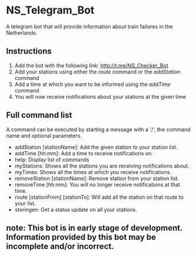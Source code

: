 # NS_Telegram_Bot

A telegram bot that will provide information about train failures in the Netherlands.

## Instructions
1. Add the bot with the following link: http://t.me/NS_Checker_Bot
2. Add your stations using either the _route_ command or the _addStation_ command
3. Add a time at which you want to be informed using the _addTime_ command
4. You will now receive notifications about your stations at the given time

## Full command list
A command can be executed by starting a message with a '/', the command name and optional parameters.

- addStation [stationName]: Add the given station to your station list.
- addTime [hh:mm]: Add a time to receive notifications on.
- help: Display list of commands
- myStations: Shows all the stations you are receiving notifications about.
- myTimes: Shows all the times at which you receive notifications.
- removeStation [stationName]: Remove station from your station list.
- removeTime [hh:mm]: You will no longer receive notifications at that time.
- route [stationFrom] [stationTo]: Will add all the station on that route to your list. 
- storingen: Get a status update on all your stations.

## note: This bot is in early stage of development. Information provided by this bot may be incomplete and/or incorrect.
